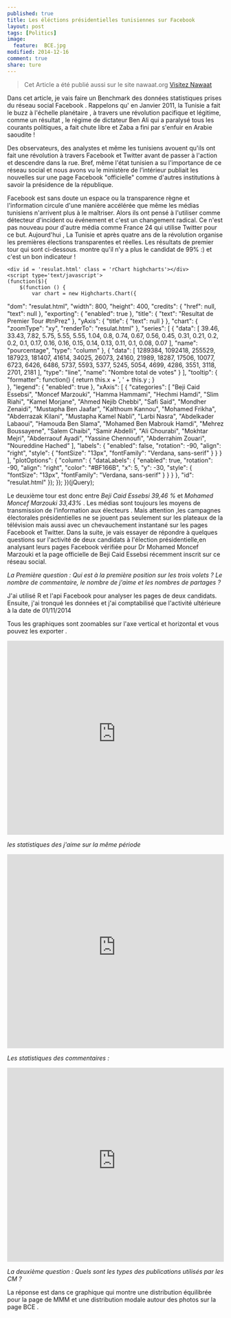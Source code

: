 ```yaml
---
published: true
title: Les éléctions présidentielles tunisiennes sur Facebook 
layout: post
tags: [Politics] 
image: 
  feature: 	BCE.jpg
modified: 2014-12-16 
comment: true
share: ture
---
```



>Cet Article a été publié aussi sur le site nawaat.org    <a href="http://nawaat.org/portail/2014/12/16/les-elections-presidentielles-tunisiennes-sur-facebook/" class="btn btn-success"> Visitez Nawaat </a>


Dans cet article, je vais faire un Benchmark des données statistiques prises du réseau social Facebook . Rappelons qu' en Janvier 2011, la Tunisie a fait le buzz à l'échelle planétaire , à travers une révolution pacifique et légitime,  comme un résultat , le régime de dictateur Ben Ali  qui a paralysé tous les courants politiques,  a fait chute libre et Zaba a fini par s'enfuir en Arabie saoudite !


Des observateurs, des analystes et même les tunisiens avouent qu'ils ont fait une révolution à travers Facebook et Twitter avant de passer à l'action et descendre dans la rue. Bref, même l'état tunisien a su l'importance de ce réseau social et nous avons vu le ministère de l’intérieur publiait les nouvelles sur une page Facebook "officielle" comme d'autres institutions à savoir la présidence de la république.

Facebook est sans doute un espace ou la transparence règne et l'information circule d'une manière accélérée que même les médias tunisiens n'arrivent plus à le maîtriser. Alors ils ont pensé à l'utiliser comme détecteur d'incident ou événement et c'est un changement radical. Ce n'est pas nouveau pour d'autre média comme France 24 qui utilise Twitter pour ce but. Aujourd'hui , La Tunisie et après quatre ans de la révolution organise les premières élections transparentes et réelles. Les résultats de premier tour qui sont ci-dessous. montre qu'il n’y a plus le candidat de 99% :)  et c'est un bon indicateur !

<script src='https://code.jquery.com/jquery-1.9.1.js' type='text/javascript'></script>
<script src='https://code.highcharts.com/highcharts.js' type='text/javascript'></script>
<script src='https://code.highcharts.com/highcharts-more.js' type='text/javascript'></script>
<script src='https://code.highcharts.com/modules/exporting.js' type='text/javascript'></script>
<style>

    .rChart {
      display: block;
      margin-left: auto; 
      margin-right: auto;
      width: 100%;
      height: 400px;
    }  
    </style>
    

    
    <div id = 'resulat.html' class = 'rChart highcharts'></div>    
    <script type='text/javascript'>
    (function($){
        $(function () {
            var chart = new Highcharts.Chart({
 "dom": "resulat.html",
"width":            800,
"height":            400,
"credits": {
 "href": null,
"text": null 
},
"exporting": {
 "enabled": true 
},
"title": {
 "text": "Resultat de Premier Tour #tnPrez" 
},
"yAxis": {
 "title": {
 "text": null 
} 
},
"chart": {
 "zoomType": "xy",
"renderTo": "resulat.html" 
},
"series": [
 {
 "data": [
          39.46,
         33.43,
          7.82,
          5.75,
          5.55,
          5.55,
          1.04,
           0.8,
          0.74,
          0.67,
          0.56,
          0.45,
          0.31,
          0.21,
           0.2,
           0.2,
           0.1,
          0.17,
          0.16,
          0.16,
          0.15,
          0.14,
          0.13,
          0.11,
           0.1,
          0.08,
          0.07 
],
"name": "pourcentage",
"type": "column" 
},
{
 "data": [
 1289384,
1092418,
255529,
187923,
181407,
41614,
34025,
26073,
24160,
21989,
18287,
17506,
10077,
6723,
6426,
6486,
5737,
5593,
5377,
5245,
5054,
4699,
4286,
3551,
3118,
2701,
2181 
],
"type": "line",
"name": "Nombre total de votes" 
} 
],
"tooltip": {
 "formatter":  function() { return this.x + ', ' + this.y ; }  
},
"legend": {
 "enabled": true 
},
"xAxis": [
 {
 "categories": [ "Beji Caid Essebsi", "Moncef Marzouki", "Hamma Hammami", "Hechmi Hamdi", "Slim Riahi", "Kamel Morjane", "Ahmed Nejib Chebbi", "Safi Said", "Mondher Zenaidi", "Mustapha Ben Jaafar", "Kalthoum Kannou", "Mohamed Frikha", "Abderrazak Kilani", "Mustapha Kamel Nabli", "Larbi Nasra", "Abdelkader Labaoui", "Hamouda Ben Slama", "Mohamed Ben Mabrouk Hamdi", "Mehrez Boussayene", "Salem Chaibi", "Samir Abdelli", "Ali Chourabi", "Mokhtar Mejri", "Abderraouf Ayadi", "Yassine Chennoufi", "Abderrahim Zouari", "Noureddine Hached" ],
"labels": {
 "enabled": false,
"rotation":            -90,
"align": "right",
"style": {
 "fontSize": "13px",
"fontFamily": "Verdana, sans-serif" 
} 
} 
} 
],
"plotOptions": {
 "column": {
 "dataLabels": {
 "enabled": true,
"rotation":            -90,
"align": "right",
"color": "#BF166B",
"x":              5,
"y":            -30,
"style": {
 "fontSize": "13px",
"fontFamily": "Verdana, sans-serif" 
} 
} 
} 
},
"id": "resulat.html" 
});
        });
    })(jQuery);
</script>


Le deuxième  tour est donc entre  *Beji Caid Essebsi* _39,46 %_ et *Mohamed Moncef Marzouki*  _33,43%_ . Les médias sont toujours les moyens de transmission de l’information aux électeurs . Mais attention ,les campagnes électorales présidentielles ne se jouent pas seulement sur les plateaux de la télévision mais aussi avec un chevauchement instantané sur les pages Facebook et Twitter. Dans la suite, je vais essayer de répondre à quelques questions sur l'activité de deux candidats à l'élection présidentielle,en analysant leurs pages Facebook vérifiée pour Dr Mohamed Moncef Marzouki et la page officielle de Beji Caid Essebsi récemment inscrit sur ce réseau social. 


_La Première question : Qui est à la première position sur les trois volets ? Le nombre de commentaire, le nombre de j'aime et les nombres de partages ?_

J'ai utilisé  R et l'api Facebook pour analyser les pages de deux candidats. Ensuite, j'ai tronqué les données et j'ai comptabilisé que l'activité ultérieure à la date de 01/11/2014 



Tous les graphiques sont zoomables sur l'axe vertical et horizontal et vous pouvez les exporter .

<iframe src="https://dl.dropboxusercontent.com/u/63050880/graphe%20article/shares.html" width="100%" height="450" frameBorder="0" ></iframe>




_les statistiques des j'aime sur la même période_

<iframe src="https://dl.dropboxusercontent.com/u/63050880/graphe%20article/like.html" width="100%" height="450" frameBorder="0" ></iframe>


_Les statistiques des commentaires :_

<iframe src="https://dl.dropboxusercontent.com/u/63050880/graphe%20article/comment.html" width="100%" height="450" frameBorder="0" ></iframe>




_La deuxième question :   Quels sont les types des publications utilisés par les CM ?_ 

La réponse est dans ce graphique qui montre une distribution équilibrée pour la page de MMM et une distribution modale autour des photos  sur la page BCE .


<meta charset = 'utf-8'>
<html>
<head>
<script src='https://code.jquery.com/jquery-1.9.1.js' type='text/javascript'></script>
<script src='https://code.highcharts.com/highcharts.js' type='text/javascript'></script>
<script src='https://code.highcharts.com/highcharts-more.js' type='text/javascript'></script>
<script src='https://code.highcharts.com/modules/exporting.js' type='text/javascript'></script>
<style>

    .rChart {
      display: block;
      margin-left: auto; 
      margin-right: auto;
      width: 100%;
      height: 400px;
    }  
    </style>
    
  </head>
  <body >
    
    <div id = 'pub.html' class = 'rChart highcharts'></div>    
    <script type='text/javascript'>
    (function($){
        $(function () {
            var chart = new Highcharts.Chart({
 "dom": "pub.html",
"width":            800,
"height":            400,
"credits": {
 "enabled": "true",
"href": "http://blog.bi-statistics.com",
"text": "Bi-statistics.com" 
},
"exporting": {
 "enabled": true 
},
"title": {
 "text": "Type de publications " 
},
"yAxis": [
 {
 "title": {
 "text": "Nombre Total",
"labels": {
 "enabled": "false",
"style": {
 "fontSize": "13px",
"fontFamily": "Verdana, sans-serif" 
} 
} 
} 
} 
],
"series": [
 {
 "data": [
 [
 "link",
41 
],
[
 "photo",
315 
],
[
 "status",
15 
],
[
 "video",
107 
] 
],
"name": "Beji Caid Essebsi",
"type": "areaspline",
"marker": {
 "radius":              3 
} 
},
{
 "data": [
 [
 "link",
50 
],
[
 "photo",
185 
],
[
 "status",
180 
],
[
 "video",
181 
] 
],
"name": "Moncef Marzouki",
"type": "areaspline",
"marker": {
 "radius":              3 
} 
} 
],
"xAxis": [
 {
 "categories": [ "link", "photo", "status", "video", "link", "photo", "status", "video" ],
"labels": {
 "enabled": "false",
"align": "right",
"style": {
 "fontSize": "13px",
"fontFamily": "Verdana, sans-serif" 
} 
} 
} 
],
"subtitle": {
 "text": null 
},
"chart": {
 "zoomType": "xy",
"renderTo": "pub.html" 
},
"tooltip": {
 "shared": false,
"formatter":  function() { return  this.y +' '+ this.x ; }  
},
"id": "pub.html" 
});
        });
    })(jQuery);
</script>
    
    <script></script>    
  </body>
</html>



_La troisième question : Quelles sont les publications les plus réussies sur  les trois axes like, comment , share ?_


<iframe src="https://dl.dropboxusercontent.com/u/63050880/graphe%20article/top.html" width="100%" height="450" frameBorder="0"></iframe>



Ces graphiques présentent une preuve sur l'importance de Facebook sur la scène politique tunisienne . L'utilité de communication digitale est devenue une clé de réussite qui optimise le temps et passe l'information directement à la cible ou les fans .

<iframe src="https://dl.dropboxusercontent.com/u/63050880/graphe%20article/nombrepub.html" width="100%" height="450" frameBorder="0"> </iframe>


Cette analyse peut être poussée par l'analyse sémantique des commentaires qui sera le sujet d'un prochain article.
